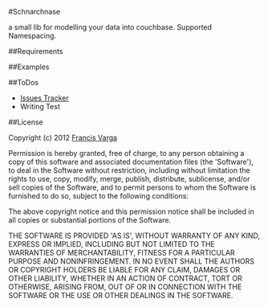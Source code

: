 #Schnarchnase

a small lib for modelling your data into couchbase. Supported Namespacing.

##Requirements



##Examples



##ToDos

- [Issues Tracker](https://github.com/FrancisVarga/processus-schnarchnase/issues)
- Writing Test

##License

Copyright (c) 2012 [Francis Varga](http://varga-multimedia.com)

Permission is hereby granted, free of charge, to any person obtaining a copy of this software and associated documentation files (the 'Software'), to deal in the Software without restriction, including without limitation the rights to use, copy, modify, merge, publish, distribute, sublicense, and/or sell copies of the Software, and to permit persons to whom the Software is furnished to do so, subject to the following conditions:

The above copyright notice and this permission notice shall be included in all copies or substantial portions of the Software.

THE SOFTWARE IS PROVIDED 'AS IS', WITHOUT WARRANTY OF ANY KIND, EXPRESS OR IMPLIED, INCLUDING BUT NOT LIMITED TO THE WARRANTIES OF MERCHANTABILITY, FITNESS FOR A PARTICULAR PURPOSE AND NONINFRINGEMENT. IN NO EVENT SHALL THE AUTHORS OR COPYRIGHT HOLDERS BE LIABLE FOR ANY CLAIM, DAMAGES OR OTHER LIABILITY, WHETHER IN AN ACTION OF CONTRACT, TORT OR OTHERWISE, ARISING FROM, OUT OF OR IN CONNECTION WITH THE SOFTWARE OR THE USE OR OTHER DEALINGS IN THE SOFTWARE.